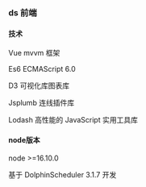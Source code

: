 ### ds 前端
#### 技术
Vue mvvm 框架

Es6 ECMAScript 6.0

D3 可视化库图表库

Jsplumb 连线插件库

Lodash 高性能的 JavaScript 实用工具库

#### node版本
node >=16.10.0

基于 DolphinScheduler 3.1.7 开发

